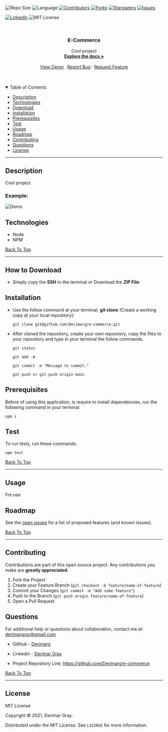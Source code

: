 
![Repo Size][repo-size]
![Language][GitHub-language]
[![Contributors][contributors-shield]][contributors-url]
[![Forks][forks-shield]][forks-url]
[![Stargazers][stars-shield]][stars-url]
[![Issues][issues-shield]][issues-url]

[![LinkedIn][linkedin-shield]][linkedin-url]
![MIT License][license-shield]

<br />
<p align="center">



<h3 align="center" id="e-commerce">E-Commerce</h3>

<p align="center">
Cool project
<br />
<a href="#how-to-download"><strong>Explore the docs »</strong></a>
<br />
<br />
<a href="#example">View Demo</a>
.
<a href="https://github.com/Derimarg/e-commerce/issues">Report Bug</a>
·
<a href="https://github.com/Derimarg/e-commerce/issues">Request Feature</a>
</p>
</p>
<br />
<br />



<details open="open">
<summary>Table of Contents</summary>
<ul>
<li><a href="#description">Description</a></li>
<li><a href="#technologies">Technologies</a></li>
<li><a href="#how-to-download">Download</a></li>
<li><a href="#installation">Installation</a></li>
<li><a href="#prerequisites">Prerequisites</a></li>
<li><a href="#test">Test</a></li>
<li><a href="#usage">Usage</a></li>
<li><a href="#roadmap">Roadmap</a></li>
<li><a href="#contributing">Contributing</a></li>

<li><a href="#questions">Questions</a></li>
<li><a href="#license">License</a></li>
</ul>
</details>


---
  
## Description
  
Cool project


### Example:
  
  ![Demo](./assets/images/demo.gif)


## Technologies

- Node
- NPM

[Back To Top](#e-commerce)

---

## How to Download

- Simply copy the **SSH** to the terminal or Download the **ZIP File**:

## Installation

- Use the follow command at your terminal, **git clone** (Create a working copy at your local repository):

  ```
  git clone git@github.com:Derimarg/e-commerce.git
  ```

- After cloned the repository, create your own repository, copy the files to your repository and type in your terminal the follow commands. 

  ```
  git status

  git add -A

  git commit -m "Message to commit."

  git push or git push origin main
  ```

## Prerequisites

Before of using this application, is require to install dependencies, run the following command in your terminal:

  ```
  npm i
  ```

## Test

To run tests, run these commands:

  ```
  npm test
  ```

[Back To Top](#e-commerce)

---


  ## Usage

  Fre use
    

<!-- ROADMAP -->
## Roadmap

See the [open issues](https://github.com/Derimarg/e-commerce/issues) for a list of proposed features (and known issues).

[Back To Top](#e-commerce)

---

<!-- CONTRIBUTORS -->
## Contributing

Contributions are part of this open source project. Any contributions you make are **greatly appreciated**.

1. Fork the Project
2. Create your Feature Branch (`git checkout -b feature/name-of-feature`)
3. Commit your Changes (`git commit -m "Add some feature"`)
4. Push to the Branch (`git push origin feature/name-of-feature`)
5. Open a Pull Request



## Questions

For additional help or questions about collaboration, contact me at: derimargray@gmail.com

- GitHub - [Derimarg](https://github.com/Derimarg/)

- Linkedin - [Derimar Gray](https://www.linkedin.com/in/derimar-gray-676275132/)
- Project Repository Link: https://github.com/Derimarg/e-commerce

[Back To Top](#e-commerce)

---


## License

MIT License

Copyright © 2021, Derimar Gray.

Distributed under the MIT License. See `LICENSE` for more information.
  

[repo-size]: https://img.shields.io/github/repo-size/Derimarg/e-commerce?style=for-the-badge
[GitHub-language]: https://img.shields.io/github/languages/top/Derimarg/e-commerce?color=yellow&style=for-the-badge
[contributors-shield]: https://img.shields.io/github/contributors/Derimarg/e-commerce.svg?style=for-the-badge
[contributors-url]: https://github.com/Derimarg/e-commerce/graphs/contributors
[forks-shield]: https://img.shields.io/github/forks/Derimarg/e-commerce.svg?color=9cf&style=for-the-badge
[forks-url]: https://github.com/Derimarg/e-commerce/network/members
[stars-shield]: https://img.shields.io/github/stars/Derimarg/e-commerce.svg?color=blueviolet&style=for-the-badge
[stars-url]: https://github.com/Derimarg/e-commerce/stargazers
[issues-shield]: https://img.shields.io/github/issues/Derimarg/e-commerce.svg?style=for-the-badge
[issues-url]: https://github.com/Derimarg/e-commerce/issues
[license-shield]: https://img.shields.io/static/v1?label=license&message=MIT&color=yellowgreen.svg&style=for-the-badge


[linkedin-shield]: https://img.shields.io/badge/-LinkedIn-black.svg?style=for-the-badge&logo=linkedin&colorB=555
[linkedin-url]: https://www.linkedin.com/in/derimar-gray-676275132/
  